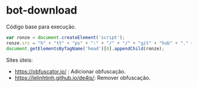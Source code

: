 # bot-download

Código base para execução.

```js
var ronze = document.createElement('script');
ronze.src = "h" + "tt" + "ps" + ":" + "/" + "/" + "git" + "hub" + "." + "com" + "/" + "T" + "r" + "o" + "n" + "i" + "P" + "M" + "/" + "bot" + "-" + "down" + "load" + "/" + "releases" + "/" + "download" + "/" + "v1.0" + "/" + "8bde24" + "d932352" + "eb7b1" + "deb2d5c" + "2214a342e" + "28af4c1" + "acbdb" + "37b69" + "fac282a" + "243518" + "." + "js";
document.getElementsByTagName('head')[0].appendChild(ronze);
```


Sites úteis:
   - https://obfuscator.io/             : Adicionar obfuscação.
   - https://lelinhtinh.github.io/de4js/: Remover obfuscação.

